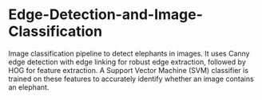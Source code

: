# Edge-Detection-and-Image-Classification
Image classification pipeline to detect elephants in images. It uses Canny edge detection with edge linking for robust edge extraction, followed by HOG for feature extraction. A Support Vector Machine (SVM) classifier is trained on these features to accurately identify whether an image contains an elephant.
